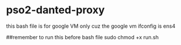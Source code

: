 # pso2-danted-proxy

this bash file is for google VM only cuz the google vm ifconfig is ens4

##remember to run this before bash file 
sudo chmod +x run.sh
